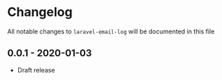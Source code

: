 # Changelog

All notable changes to `laravel-email-log` will be documented in this file

## 0.0.1 - 2020-01-03

- Draft release
